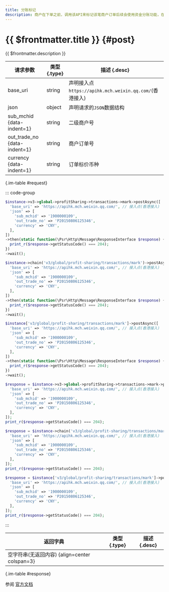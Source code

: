 ```yaml
---
title: 分账标记
description: 商户在下单之前，调用该API来标记该笔商户订单后续会使用资金分账功能，在支付完成后该笔订单款项会被冻结在商户账户中，等待商户的分账指令或解冻剩余资金指令来执行资金的分发。
---
```


# {{ $frontmatter.title }} {#post}

{{ $frontmatter.description }}

| 请求参数 | 类型 {.type} | 描述 {.desc}
| --- | --- | ---
| base_uri | string | 声明接入点`https://apihk.mch.weixin.qq.com/`(香港接入)
| json | object | 声明请求的`JSON`数据结构
| sub_mchid {data-indent=1} | string | 二级商户号
| out_trade_no {data-indent=1} | string | 商户订单号
| currency {data-indent=1} | string | 订单标价币种

{.im-table #request}

::: code-group

```php [异步纯链式]
$instance->v3->global->profitSharing->transactions->mark->postAsync([
  'base_uri' => 'https://apihk.mch.weixin.qq.com/', // 接入点(香港接入)
  'json' => [
    'sub_mchid' => '1900000109',
    'out_trade_no' => 'P20150806125346',
    'currency' => 'CNY',
  ],
])
->then(static function(\Psr\Http\Message\ResponseInterface $response) {
  print_r($response->getStatusCode() === 204);
})
->wait();
```

```php [异步声明式]
$instance->chain('v3/global/profit-sharing/transactions/mark')->postAsync([
  'base_uri' => 'https://apihk.mch.weixin.qq.com/', // 接入点(香港接入)
  'json' => [
    'sub_mchid' => '1900000109',
    'out_trade_no' => 'P20150806125346',
    'currency' => 'CNY',
  ],
])
->then(static function(\Psr\Http\Message\ResponseInterface $response) {
  print_r($response->getStatusCode() === 204);
})
->wait();
```

```php [异步属性式]
$instance['v3/global/profit-sharing/transactions/mark']->postAsync([
  'base_uri' => 'https://apihk.mch.weixin.qq.com/', // 接入点(香港接入)
  'json' => [
    'sub_mchid' => '1900000109',
    'out_trade_no' => 'P20150806125346',
    'currency' => 'CNY',
  ],
])
->then(static function(\Psr\Http\Message\ResponseInterface $response) {
  print_r($response->getStatusCode() === 204);
})
->wait();
```

```php [同步纯链式]
$response = $instance->v3->global->profitSharing->transactions->mark->post([
  'base_uri' => 'https://apihk.mch.weixin.qq.com/', // 接入点(香港接入)
  'json' => [
    'sub_mchid' => '1900000109',
    'out_trade_no' => 'P20150806125346',
    'currency' => 'CNY',
  ],
]);
print_r($response->getStatusCode() === 204);
```

```php [同步声明式]
$response = $instance->chain('v3/global/profit-sharing/transactions/mark')->post([
  'base_uri' => 'https://apihk.mch.weixin.qq.com/', // 接入点(香港接入)
  'json' => [
    'sub_mchid' => '1900000109',
    'out_trade_no' => 'P20150806125346',
    'currency' => 'CNY',
  ],
]);
print_r($response->getStatusCode() === 204);
```

```php [同步属性式]
$response = $instance['v3/global/profit-sharing/transactions/mark']->post([
  'base_uri' => 'https://apihk.mch.weixin.qq.com/', // 接入点(香港接入)
  'json' => [
    'sub_mchid' => '1900000109',
    'out_trade_no' => 'P20150806125346',
    'currency' => 'CNY',
  ],
]);
print_r($response->getStatusCode() === 204);
```

:::

| 返回字典 | 类型 {.type} | 描述 {.desc}
| --- | --- | ---
| 空字符串(无返回内容) {align=center colspan=3}

{.im-table #response}

参阅 [官方文档](https://pay.weixin.qq.com/wiki/doc/api_external/ch/apis/chapter4_1_1.shtml)
